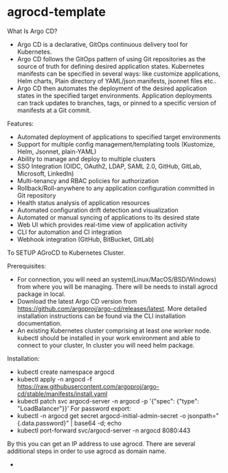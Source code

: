# agrocd-template

What Is Argo CD?

- Argo CD is a declarative, GitOps continuous delivery tool for Kubernetes.
- Argo CD follows the GitOps pattern of using Git repositories as the source of truth for defining desired application states. Kubernetes manifests can be specified in several ways: like customize applications, Helm charts, Plain directory of YAML/json manifests, jsonnet files etc..
- Argo CD then automates the deployment of the desired application states in the specified target environments. Application deployments can track updates to branches, tags, or pinned to a specific version of manifests at a Git commit.


Features:

- Automated deployment of applications to specified target environments
- Support for multiple config management/templating tools (Kustomize, Helm, Jsonnet, plain-YAML)
- Ability to manage and deploy to multiple clusters
- SSO Integration (OIDC, OAuth2, LDAP, SAML 2.0, GitHub, GitLab, Microsoft, LinkedIn)
- Multi-tenancy and RBAC policies for authorization
- Rollback/Roll-anywhere to any application configuration committed in Git repository
- Health status analysis of application resources
- Automated configuration drift detection and visualization
- Automated or manual syncing of applications to its desired state
- Web UI which provides real-time view of application activity
- CLI for automation and CI integration
- Webhook integration (GitHub, BitBucket, GitLab)


To SETUP AGroCD to Kubernetes Cluster.

Prerequisites:

- For connection, you will need an system(Linux/MacOS/BSD/Windows) from where you will be managing. There will be needs to install agrocd package in local.
- Download the latest Argo CD version from https://github.com/argoproj/argo-cd/releases/latest. More detailed installation instructions can be found via the CLI installation documentation. 
- An existing Kubernetes cluster comprising at least one worker node. kubectl should be installed in your work environment and able to connect to your cluster, In cluster you will need helm package.

Installation:

- kubectl create namespace argocd
- kubectl apply -n argocd -f https://raw.githubusercontent.com/argoproj/argo-cd/stable/manifests/install.yaml
- kubectl patch svc argocd-server -n argocd -p '{"spec": {"type": "LoadBalancer"}}'
For password export: 
- kubectl -n argocd get secret argocd-initial-admin-secret -o jsonpath="{.data.password}" | base64 -d; echo
- kubectl port-forward svc/argocd-server -n argocd 8080:443

By this you can get an IP address to use agrocd. There are several additional steps in order to use agrocd as domain name.

-  
